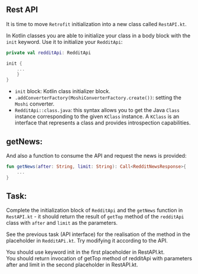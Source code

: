 Rest API
--------

It is time to move `Retrofit` initialization into a new class called `RestAPI.kt`.

In Kotlin classes you are able to initialize your class in a body block with the `init` keyword. Use it to initialize your `RedditApi`:


```kotlin
private val redditApi: RedditApi

init {
    ...
    }
}
```      
* `init` block: Kotlin class initializer block.
* `.addConverterFactory(MoshiConverterFactory.create())`: setting the `Moshi` converter.
* `RedditApi::class.java`: this syntax allows you to get the Java `Class` instance corresponding to the given `KClass` instance. A `KClass` is an interface that represents a class and provides introspection capabilities.

getNews:
--------

And also a function to consume the API and request the news is provided:


```kotlin
fun getNews(after: String, limit: String): Call<RedditNewsResponse>{
    ...
}
```      
Task:
-----

Complete the initialization block of `RedditApi` and the `getNews` function in `RestAPI.kt` - it should return the result of `getTop` method of the `redditApi` class with `after` and `limit` as the parameters.

  
See the previous task (API interface) for the realisation of the method in the placeholder in `RedditAPi.kt`. Try modifying it according to the API.

<div class='hint'>You should use keyword init in the first placeholder in RestAPI.kt.</div>
<div class='hint'>You should return invocation of getTop method of redditApi with parameters after and limit in the second placeholder in RestAPI.kt.</div>
